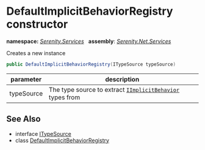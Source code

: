# DefaultImplicitBehaviorRegistry constructor
**namespace:** *[Serenity.Services](../../README.md#serenity.services-namespace)*   **assembly**: *[Serenity.Net.Services](../../README.md)*

Creates a new instance

```csharp
public DefaultImplicitBehaviorRegistry(ITypeSource typeSource)
```

| parameter | description |
| --- | --- |
| typeSource | The type source to extract [`IImplicitBehavior`](../IImplicitBehavior.md) types from |

## See Also

* interface [ITypeSource](../Serenity.Net.Core/../../Serenity.Abstractions/ITypeSource.md)
* class [DefaultImplicitBehaviorRegistry](../DefaultImplicitBehaviorRegistry.md)